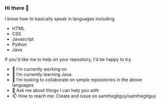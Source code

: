 ### Hi there 👋


I know how to basically speak in languages including
- HTML
- CSS
- Javascript
- Python
- Java

If you'd like me to help on your repository, I'd be happy to try.

- 🔭 I'm currently working on 
- 🌱 I’m currently learning Java.
- 👯 I’m looking to collaborate on simple repositories in the above languages
- 💬 Ask me about things I can help you with
- 📫 How to reach me: Create and issue on samthegitguy/samthegitguy
